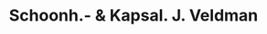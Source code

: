 ---
address: De kempenaerstraat 69
title: Schoonh.- & Kapsal. J. Veldman
city: Oegstgeest
zip: 2341 GJ
country: Netherlands
lat: 52.177741
lng: 4.471728
phone: 071 5283355
email: jannie-veldman@hetnet.nl
url: 
---